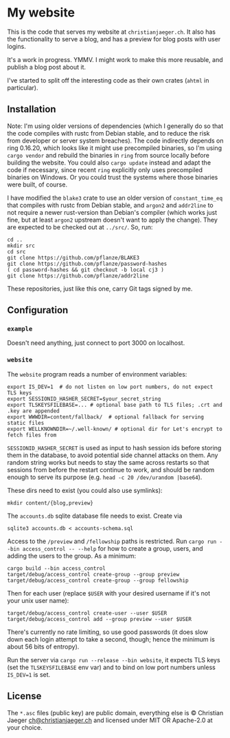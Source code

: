 # My website

This is the code that serves my website at `christianjaeger.ch`. It
also has the functionality to serve a blog, and has a preview for blog
posts with user logins.

It's a work in progress. YMMV. I might work to make this more
reusable, and publish a blog post about it.

I've started to split off the interesting code as their own crates
(`ahtml` in particular).

## Installation

Note: I'm using older versions of dependencies (which I generally do
so that the code compiles with rustc from Debian stable, and to reduce
the risk from developer or server system breaches). The code
indirectly depends on ring 0.16.20, which looks like it might use
precompiled binaries, so I'm using `cargo vendor` and rebuild the
binaries in `ring` from source locally before building the
website. You could also `cargo update` instead and adapt the code if
necessary, since recent `ring` explicitly only uses precompiled
binaries on Windows. Or you could trust the systems where those
binaries were built, of course.

I have modified the `blake3` crate to use an older version of
`constant_time_eq` that compiles with rustc from Debian stable, and
`argon2` and `addr2line` to not require a newer rust-version than
Debian's compiler (which works just fine, but at least `argon2`
upstream doesn't want to apply the change). They are expected to be
checked out at `../src/`. So, run:

    cd ..
    mkdir src
    cd src
    git clone https://github.com/pflanze/BLAKE3
    git clone https://github.com/pflanze/password-hashes
    ( cd password-hashes && git checkout -b local cj3 )
    git clone https://github.com/pflanze/addr2line

These repositories, just like this one, carry Git tags signed by
me.

## Configuration

### `example`

Doesn't need anything, just connect to port 3000 on localhost.

### `website`

The `website` program reads a number of environment variables:

    export IS_DEV=1  # do not listen on low port numbers, do not expect TLS keys
    export SESSIONID_HASHER_SECRET=$your_secret_string
    export TLSKEYSFILEBASE=... # optional base path to TLS files; .crt and .key are appended
    export WWWDIR=content/fallback/  # optional fallback for serving static files
    export WELLKNOWNDIR=~/.well-known/ # optional dir for Let's encrypt to fetch files from

`SESSIONID_HASHER_SECRET` is used as input to hash session ids before
storing them in the database, to avoid potential side channel attacks
on them. Any random string works but needs to stay the same across
restarts so that sessions from before the restart continue to work,
and should be random enough to serve its purpose (e.g. `head -c 20
/dev/urandom |base64`).

These dirs need to exist (you could also use symlinks):

    mkdir content/{blog,preview}

The `accounts.db` sqlite database file needs to exist. Create via 

    sqlite3 accounts.db < accounts-schema.sql

Access to the `/preview` and `/fellowship` paths is restricted. Run
`cargo run --bin access_control -- --help` for how to create a group,
users, and adding the users to the group. As a minimum:

    cargo build --bin access_control
    target/debug/access_control create-group --group preview
    target/debug/access_control create-group --group fellowship

Then for each user (replace `$USER` with your desired username if it's
not your unix user name):

    target/debug/access_control create-user --user $USER
    target/debug/access_control add --group preview --user $USER

There's currently no rate limiting, so use good passwords (it does
slow down each login attempt to take a second, though; hence the
minimum is about 56 bits of entropy).

Run the server via `cargo run --release --bin website`, it expects TLS
keys (set the `TLSKEYSFILEBASE` env var) and to bind on low port
numbers unless `IS_DEV=1` is set.

## License

The `*.asc` files (public key) are public domain, everything else is ©
Christian Jaeger <ch@christianjaeger.ch> and licensed under MIT OR
Apache-2.0 at your choice.
